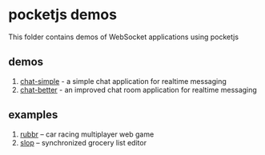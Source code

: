 # pocketjs demos
This folder contains demos of WebSocket applications using pocketjs  

## demos
 1. [chat-simple](chat-simple) - a simple chat application for realtime messaging
 2. [chat-better](chat-better) - an improved chat room application for realtime messaging

## examples
 1. [rubbr](https://github.com/anuvgupta/rubbr) – car racing multiplayer web game
 2. [slop](https://github.com/anuvgupta/slop) – synchronized grocery list editor
